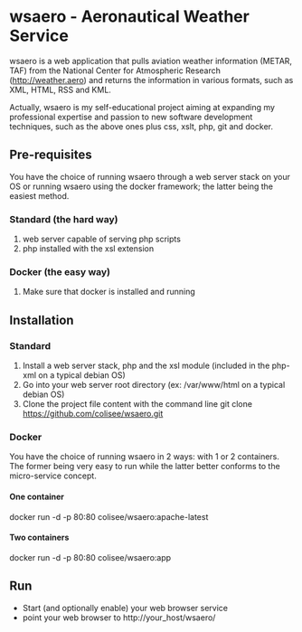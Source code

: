 # wsaero - Aeronautical Weather Service

wsaero is a web application that pulls aviation weather information (METAR, TAF) from the National Center for Atmospheric Research (http://weather.aero) and returns the information in various formats, such as XML, HTML, RSS and KML.

Actually, wsaero is my self-educational project aiming at expanding my professional expertise and passion to new software development techniques, such as the above ones plus css, xslt, php, git and docker.

## Pre-requisites
You have the choice of running wsaero through a web server stack on your OS or running wsaero using the docker framework; the latter being the easiest method.
### Standard (the hard way)
1. web server capable of serving php scripts
2. php installed with the xsl extension
### Docker (the easy way)
1. Make sure that docker is installed and running
  
## Installation
### Standard
1. Install a web server stack, php and the xsl module (included in the php-xml on a typical debian OS)
2. Go into your web server root directory (ex: /var/www/html on a typical debian OS)
3. Clone the project file content with the command line git clone https://github.com/colisee/wsaero.git
### Docker
You have the choice of running wsaero in 2 ways: with 1 or 2 containers. The former being very easy to run while the latter better conforms to the micro-service concept.

#### One container
docker run -d -p 80:80 colisee/wsaero:apache-latest 
#### Two containers
docker run -d -p 80:80 colisee/wsaero:app

## Run
* Start (and optionally enable) your web browser service
* point your web browser to http://your_host/wsaero/

